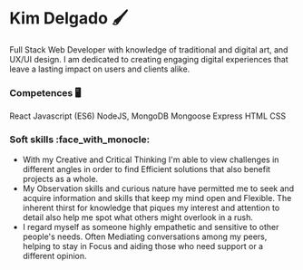 # Kim Delgado :paintbrush:

Full Stack Web Developer with knowledge of traditional and digital art, and UX/UI design. I am dedicated to creating engaging digital experiences that leave a lasting impact on users and clients alike.

### Competences :desktop_computer:
React
Javascript (ES6)
NodeJS, MongoDB
Mongoose
Express
HTML
CSS

### Soft skills :face_with_monocle:
- With my Creative and Critical Thinking I'm able to view challenges in different angles in order to find Efficient solutions that also benefit projects as a whole.
- My Observation skills and curious nature have permitted me to seek and acquire information and skills that keep my mind open and Flexible. The inherent thirst for knowledge that piques my interest and attention to detail also help me spot what others might overlook in a rush.
- I regard myself as someone highly empathetic and sensitive to other people's needs. Often Mediating conversations among my peers, helping to stay in Focus and aiding those who need support or a different opinion.
